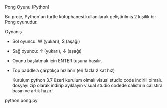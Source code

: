  Pong Oyunu (Python)

Bu proje, Python'un turtle kütüphanesi kullanılarak geliştirilmiş 2 kişilik bir Pong oyunudur.

 Oynanış

- Sol oyuncu: W (yukarı), S (aşağı)
- Sağ oyuncu: ↑ (yukarı), ↓ (aşağı)
- Oyunu başlatmak için ENTER tuşuna basılır.
- Top paddle’a çarptıkça hızlanır (en fazla 2 kat hız)

   Kurulum
python 3.7 üzeri kurulum olmalı
visual studio code indirili olmalı.
dosyayı zip olarak indirip ayıklayın
visual studio codede calıstırın
calıstıra basın ve artık hazır!

python pong.py
